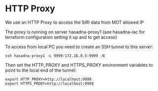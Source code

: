 # HTTP Proxy

We use an HTTP Proxy to access the SIRI data from MOT allowed IP

The proxy is running on server hasadna-proxy1 (see hasadna-iac for terraform configuration setting it up and to get access)

To access from local PC you need to create an SSH tunnel to this server:

```
ssh hasadna-proxy1 -L 9999:172.16.0.5:9999 -N
```

Then set the HTTP_PROXY and HTTPS_PROXY environment variables to point to the local end of the tunnel:

```
export HTTP_PROXY=http://localhost:9999
export HTTPS_PROXY=http://localhost:9999
```
